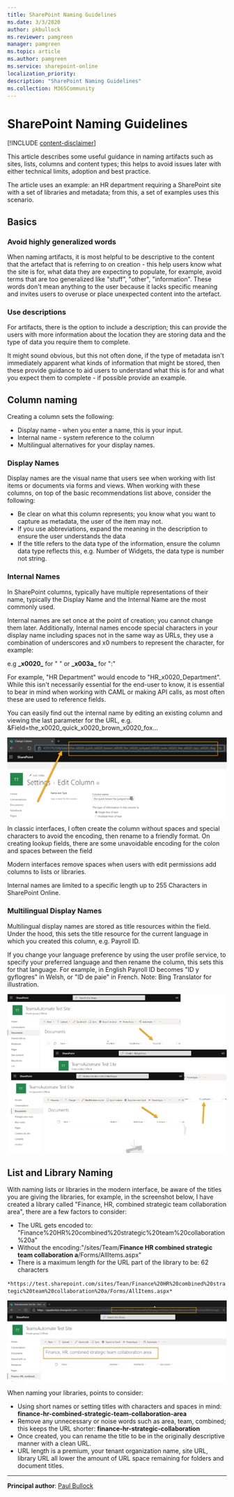 ```yaml
---
title: SharePoint Naming Guidelines
ms.date: 3/3/2020
author: pkbullock
ms.reviewer: pamgreen
manager: pamgreen
ms.topic: article
ms.author: pamgreen
ms.service: sharepoint-online
localization_priority: 
description: "SharePoint Naming Guidelines"
ms.collection: M365Community
---
```


# SharePoint Naming Guidelines

[!INCLUDE [content-disclaimer](includes/content-disclaimer.md)]

This article describes some useful guidance in naming artifacts such as sites, lists, columns and content types; this helps to avoid issues later with either technical limits, adoption and best practice.

The article uses an example: an HR department requiring a SharePoint site with a set of libraries and metadata; from this, a set of examples uses this scenario.

## Basics

### Avoid highly generalized words

When naming artifacts, it is most helpful to be descriptive to the content that the artefact that is referring to on creation - this help users know what the site is for, what data they are expecting to populate, for example, avoid terms that are too generalized like "stuff", "other", "information". These words don't mean anything to the user because it lacks specific meaning and invites users to overuse or place unexpected content into the artefact.

### Use descriptions

For artifacts, there is the option to include a description; this can provide the users with more information about the location they are storing data and the type of data you require them to complete.

It might sound obvious, but this not often done, if the type of metadata isn't immediately apparent what kinds of information that might be stored, then these provide guidance to aid users to understand what this is for and what you expect them to complete - if possible provide an example.

## Column naming

Creating a column sets the following:

- Display name - when you enter a name, this is your input.
- Internal name - system reference to the column
- Multilingual alternatives for your display names.

### Display Names

Display names are the visual name that users see when working with list items or documents via forms and views. When working with these columns, on top of the basic recommendations list above, consider the following:

- Be clear on what this column represents; you know what you want to capture as metadata, the user of the item may not.
- If you use abbreviations, expand the meaning in the description to ensure the user understands the data
- If the title refers to the data type of the information, ensure the column data type reflects this, e.g. Number of Widgets, the data type is number not string.

### Internal Names

In SharePoint columns, typically have multiple representations of their name, typically the Display Name and the Internal Name are the most commonly used.

Internal names are set once at the point of creation; you cannot change them later. Additionally, Internal names encode special characters in your display name including spaces not in the same way as URLs, they use a combination of underscores and x0 numbers to represent the character, for example:

e.g **\_x0020\_** for " " or **\_x003a\_** for ":"

For example, "HR Department" would encode to "HR_x0020_Department". While this isn't necessarily essential for the end-user to know, it is essential to bear in mind when working with CAML or making API calls, as most often these are used to reference fields.

You can easily find out the internal name by editing an existing column and viewing the last parameter for the URL, e.g. &Field=the_x0020_quick_x0020_brown_x0020_fox...

![Finding internal field](media/sharepoint-naming-guidelines/finding-internal-field.png)

In classic interfaces, I often create the column without spaces and special characters to avoid the encoding, then rename to a friendly format. On creating lookup fields, there are some unavoidable encoding for the colon and spaces between the field

Modern interfaces remove spaces when users with edit permissions add columns to lists or libraries.

Internal names are limited to a specific length up to 255 Characters in SharePoint Online.

### Multilingual Display Names

Multilingual display names are stored as title resources within the field. Under the hood, this sets the title resource for the current language in which you created this column, e.g. Payroll ID.

If you change your language preference by using the user profile service, to specify your preferred language and then rename the column, this sets this for that language. For example, in English Payroll ID becomes "ID y gyflogres" in Welsh, or "ID de paie" in French. Note: Bing Translator for illustration.

![Multilingual display names](media/sharepoint-naming-guidelines/multilingual-fields.png)

## List and Library Naming

With naming lists or libraries in the modern interface, be aware of the titles you are giving the libraries, for example, in the screenshot below, I have created a library called "Finance, HR, combined strategic team collaboration area", there are a few factors to consider:

- The URL gets encoded to: "Finance%20HR%20combined%20strategic%20team%20collaboration%20a"
- Without the encoding:"/sites/Team/**Finance HR combined strategic team collaboration a**/Forms/AllItems.aspx"
- There is a maximum length for the URL part of the library to be: 62 characters

`*https://test.sharepoint.com/sites/Tean/Finance%20HR%20combined%20strategic%20team%20collaboration%20a/Forms/AllItems.aspx*`

![List and library names](media/sharepoint-naming-guidelines/naming-libraries.png)

When naming your libraries, points to consider:

- Using short names or setting titles with characters and spaces in mind: **finance-hr-combined-strategic-team-collaboration-area**
- Remove any unnecessary or noise words such as area, team, combined; this keeps the URL shorter: **finance-hr-strategic-collaboration**
- Once created, you can rename the title to be in the originally descriptive manner with a clean URL.
- URL length is a premium, your tenant organization name, site URL, library URL all lower the amount of URL space remaining for folders and document titles.

---

**Principal author**: [Paul Bullock](https://www.linkedin.com/in/pkbullock)
